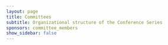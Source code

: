```yaml
---
layout: page
title: Committees
subtitle: Organizational structure of the Conference Series
sponsors: committee_members
show_sidebar: false
---
```

